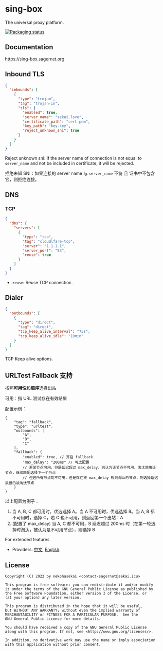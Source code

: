 # sing-box

The universal proxy platform.

[![Packaging status](https://repology.org/badge/vertical-allrepos/sing-box.svg)](https://repology.org/project/sing-box/versions)

## Documentation

https://sing-box.sagernet.org

## Inbound TLS

```json
{
  "inbounds": [
    {
      "type": "trojan",
      "tag": "trojan-in",
      "tls": {
        "enabled": true,
        "server_name": "sekai.love",
        "certificate_path": "cert.pem",
        "key_path": "key.key",
        "reject_unknown_sni": true
      }
    }
  ]
}
```

Reject unknown sni: If the server name of connection is not equal to `server_name` and not be included in certificate,
it will be rejected.

拒绝未知 SNI：如果连接的 server name 与 `server_name` 不符 且 证书中不包含它，则拒绝连接。

## DNS

### TCP

```json
{
  "dns": {
    "servers": [
      {
        "type": "tcp",
        "tag": "cloudlfare-tcp",
        "server": "1.1.1.1",
        "server_port": "53",
        "reuse": true
      }
    ]
  }
}
```

- `reuse`: Reuse TCP connection.

## Dialer

```json
{
  "outbounds": [
    {
      "type": "direct",
      "tag": "direct",
      "tcp_keep_alive_interval": "75s",
      "tcp_keep_alive_idle": "10min"
    }
  ]
}
```

TCP Keep alive options.

## URLTest Fallback 支持

按照**可用性**和**顺序**选择出站

可用：指 URL 测试存在有效结果

配置示例：
```
{
    "tag": "fallback",
    "type": "urltest",
    "outbounds": [
        "A",
        "B",
        "C"
    ],
    "fallback": {
        "enabled": true, // 开启 fallback
        "max_delay": "200ms" // 可选配置
        // 若某节点可用，但是延迟超过 max_delay，则认为该节点不可用，淘汰忽略该节点，继续匹配选择下一个节点
        // 但若所有节点均不可用，但是存在被 max_delay 规则淘汰的节点，则选择延迟最低的被淘汰节点
    }
}
```
以上配置为例子：
1. 当 A, B, C 都可用时，优选选择 A。当 A 不可用时，优选选择 B。当 A, B 都不可用时，选择 C，若 C 也不可用，则返回第一个出站：A
2. (配置了 max_delay) 当 A, C 都不可用，B 延迟超过 200ms 时（在第一轮选择时淘汰，被认为是不可用节点），则选择 B

For extended features

- Providers: [中文](./docs/configuration/provider/index.zh.md), [English](./docs/configuration/provider/index.md)

## License

```
Copyright (C) 2022 by nekohasekai <contact-sagernet@sekai.icu>

This program is free software: you can redistribute it and/or modify
it under the terms of the GNU General Public License as published by
the Free Software Foundation, either version 3 of the License, or
(at your option) any later version.

This program is distributed in the hope that it will be useful,
but WITHOUT ANY WARRANTY; without even the implied warranty of
MERCHANTABILITY or FITNESS FOR A PARTICULAR PURPOSE.  See the
GNU General Public License for more details.

You should have received a copy of the GNU General Public License
along with this program. If not, see <http://www.gnu.org/licenses/>.

In addition, no derivative work may use the name or imply association
with this application without prior consent.
```